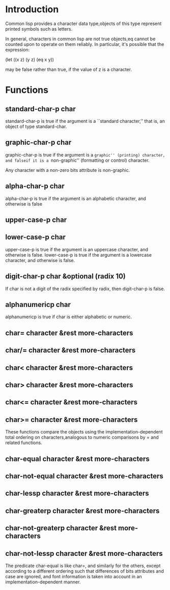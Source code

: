 
# Introduction

Common lisp provides a character data type,objects of this type represent printed
symbols such as letters.

In general, characters in common lisp are not true objects,eq cannot be counted
upon to operate on them reliably.
In particular, it's possible that the expression:

(let ((x z) (y z) (eq x y))

may be false rather than true, if the value of z is a character.


# Functions

## standard-char-p char

standard-char-p is true if the argument is a ``standard character,'' that is, an object
of type standard-char.

## graphic-char-p char

graphic-char-p is true if the argument is a ``graphic'' (printing) character, and falseif it is a ``non-graphic'' (formatting or control) character. 

Any character with a non-zero bits attribute is non-graphic.

## alpha-char-p char

alpha-char-p is true if the argument is an alphabetic character, and otherwise is false

## upper-case-p char
## lower-case-p char

upper-case-p is true if the argument is an uppercase character, and otherwise is false.
lower-case-p is true if the argument is a lowercase character, and otherwise is false.

## digit-char-p char &optional (radix 10)

If char is not a digit of the radix specified by radix, then digit-char-p is false.

## alphanumericp char

alphanumericp is true if char is either alphabetic or numeric.

## char= character &rest more-characters 
## char/= character &rest more-characters 
## char< character &rest more-characters 
## char> character &rest more-characters 
## char<= character &rest more-characters 
## char>= character &rest more-characters

These functions compare the objects using the implementation-dependent total ordering
on characters,analogous to numeric comparisons by = and related functions.

## char-equal character &rest more-characters 
## char-not-equal character &rest more-characters 
## char-lessp character &rest more-characters 
## char-greaterp character &rest more-characters 
## char-not-greaterp character &rest more-characters 
## char-not-lessp character &rest more-characters


The predicate char-equal is like char=, and similarly for the others, except according 
to a different ordering such that differences of bits attributes and case are ignored, 
and font information is taken into account in an implementation-dependent manner. 



